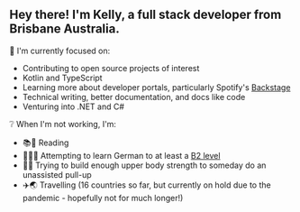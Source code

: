 <!--
**kaije/kaije** is a ✨ _special_ ✨ repository because its `README.md` (this file) appears on your GitHub profile.
-->

## Hey there! I'm Kelly, a full stack developer from Brisbane Australia.

<!--💻 I'm currently working , but here are a few of the things I've worked with recently in my day job:

<p>
  <img alt="Amazon AWS" src="https://img.shields.io/badge/Amazon AWS-EC7211?logo=amazon-aws&logoColor=white&style=for-the-badge" />
  <img alt="Kotlin" src="https://img.shields.io/badge/Kotlin-7F52FF?logo=kotlin&logoColor=white&style=for-the-badge" />
  <img alt="Java" src="https://img.shields.io/badge/Java-F80000?logo=oracle&logoColor=white&style=for-the-badge" />
  <img alt="Spring Boot" src="https://img.shields.io/badge/Spring Boot-6DB33F?logo=Spring&logoColor=white&style=for-the-badge" />
  <img alt="JUnit" src="https://img.shields.io/badge/JUnit-25A162?logo=cypress&logoColor=white&style=for-the-badge" />  
  <img alt="TypeScript" src="https://img.shields.io/badge/TypeScript-007ACC?logo=typescript&logoColor=white&style=for-the-badge" />
  <img alt="JavaScript" src="https://img.shields.io/badge/JavaScript-F7DF1E?logo=javascript&logoColor=white&style=for-the-badge" />  
  <img alt="Node.js" src="https://img.shields.io/badge/Node.js-339933?logo=Node.js&logoColor=white&style=for-the-badge" />
  <img alt="Prettier" src="https://img.shields.io/badge/Prettier-F7B93E?logo=prettier&logoColor=white&style=for-the-badge" />
  <img alt="ESLint" src="https://img.shields.io/badge/ESLint-4B32C3?logo=eslint&logoColor=white&style=for-the-badge" />  
  <img alt="GraphQL" src="https://img.shields.io/badge/GraphQL-E10098?logo=graphql&logoColor=white&style=for-the-badge" />
  <img alt="Docker" src="https://img.shields.io/badge/Docker-2496ED?logo=docker&logoColor=white&style=for-the-badge" />
  <img alt="Serverless" src="https://img.shields.io/badge/Serverless-FD5750?logo=serverless&logoColor=white&style=for-the-badge" /> 
  <img alt="Bitbucket" src="https://img.shields.io/badge/Bitbucket-0052CC?logo=bitbucket&logoColor=white&style=for-the-badge" />      
  <img alt="Oracle PL/SQL" src="https://img.shields.io/badge/Oracle PL/SQL-F80000?logo=oracle&logoColor=white&style=for-the-badge" />
  <img alt="Cypress" src="https://img.shields.io/badge/Cypress-17202C?logo=cypress&logoColor=white&style=for-the-badge" />
  <img alt="BrowserStack" src="https://img.shields.io/badge/BrowserStack-232F3E?logo=browserstack&logoColor=white&style=for-the-badge" />  
  <img alt="Git" src="https://img.shields.io/badge/Git-F05032?logo=git&logoColor=white&style=for-the-badge" />
  <img alt="Subversion" src="https://img.shields.io/badge/Subversion-809CC9?logo=subversion&logoColor=white&style=for-the-badge" />
  <img alt="Gradle" src="https://img.shields.io/badge/Gradle-02303A?logo=gradle&logoColor=white&style=for-the-badge" />
  <img alt="Maven" src="https://img.shields.io/badge/Maven-C71A36?logo=apache-maven&logoColor=white&style=for-the-badge" />  
  <img alt="Visual Studio Code" src="https://img.shields.io/badge/Visual Studio Code-007ACC?logo=visual-studio-code&logoColor=white&style=for-the-badge" />  
  <img alt="IntelliJ IDEA" src="https://img.shields.io/badge/IntelliJ IDEA-000000?logo=intellij-idea&logoColor=white&style=for-the-badge" />
</p>-->
  
🎯 I'm currently focused on:

- Contributing to open source projects of interest
- Kotlin and TypeScript
- Learning more about developer portals, particularly Spotify's [Backstage](https://backstage.io/)
- Technical writing, better documentation, and docs like code
- Venturing into .NET and C#

❔ When I'm not working, I'm:

- 📚👀 Reading
- 💬:de: Attempting to learn German to at least a [B2 level](https://www.goethe.de/en/spr/kup/kon/stu.html)
- 💪:sweat_smile: Trying to build enough upper body strength to someday do an unassisted pull-up
- ✈️🌏 Travelling (16 countries so far, but currently on hold due to the pandemic - hopefully not for much longer!)
